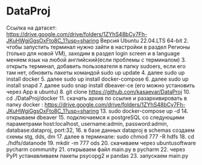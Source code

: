 # DataProj

Ссылка на датасет: https://drive.google.com/drive/folders/1ZYhS48bCy7Fh-JKuHWgiGgsOxFto8C_1?usp=sharing
Версия Ubuntu 22.04.LTS 64-bit
2. чтобы запустить терминал нужно зайти в настройки в раздел Регионы (только для новой VM), заходим в раздел login screen и в language меняем язык на любой английский(если проблемы с терминалом)
3. открыть терминал, добавить пользователя в папку sudoers, если его там нет, обновить пакеты командой sudo up update
4. далее sudo up install docker 
5. далее sudo up install docker-compose
6. далее sudo up install snapd
7. далее sudo snap install dbeaver-ce (его можно установить через App в ubuntu)
8. git clone https://github.com/kasaevar/DataProj 
10. cd ./DataProj/docker
11. скачать архив по ссылке и разархивировать в папку docker : https://drive.google.com/drive/folders/1ZYhS48bCy7Fh-JKuHWgiGgsOxFto8C_1?usp=sharing
13. sudo docker-compose up -d
14. открываем dbeaver 
15. подключаемся к postgreSQL со следующими параметрами host:localhost, username:admin, password:admin, database:dataproj, port:32, 
16. в базе данных dataproj в schemas создаем схемы stg, dds, dm
17. далее в терминале: sudo chmod 777 -R hdfs
18. cd ./hdfs/datanode
19. mkdir -m 777 ods
20. скачиваем через ubuntusoftware pycharm community
21. открываем файл main.py в pycharm
22. через PyPl устанавливаем пакеты psycopg2 и pandas
23. запускаем main.py
